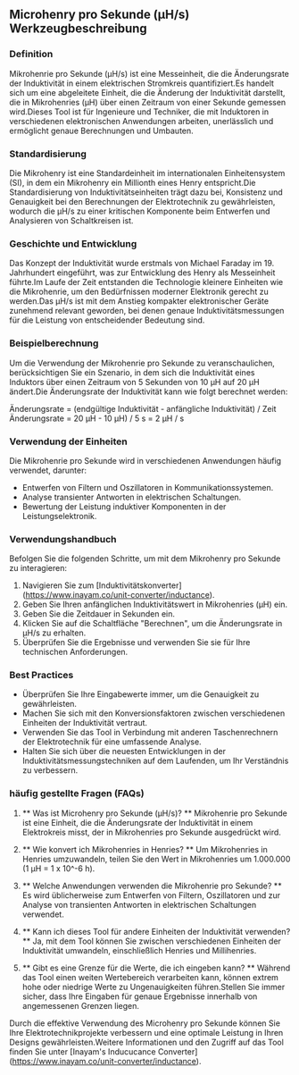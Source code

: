 ## Microhenry pro Sekunde (µH/s) Werkzeugbeschreibung

### Definition
Mikrohenrie pro Sekunde (µH/s) ist eine Messeinheit, die die Änderungsrate der Induktivität in einem elektrischen Stromkreis quantifiziert.Es handelt sich um eine abgeleitete Einheit, die die Änderung der Induktivität darstellt, die in Mikrohenries (µH) über einen Zeitraum von einer Sekunde gemessen wird.Dieses Tool ist für Ingenieure und Techniker, die mit Induktoren in verschiedenen elektronischen Anwendungen arbeiten, unerlässlich und ermöglicht genaue Berechnungen und Umbauten.

### Standardisierung
Die Mikrohenry ist eine Standardeinheit im internationalen Einheitensystem (SI), in dem ein Mikrohenry ein Millionth eines Henry entspricht.Die Standardisierung von Induktivitätseinheiten trägt dazu bei, Konsistenz und Genauigkeit bei den Berechnungen der Elektrotechnik zu gewährleisten, wodurch die µH/s zu einer kritischen Komponente beim Entwerfen und Analysieren von Schaltkreisen ist.

### Geschichte und Entwicklung
Das Konzept der Induktivität wurde erstmals von Michael Faraday im 19. Jahrhundert eingeführt, was zur Entwicklung des Henry als Messeinheit führte.Im Laufe der Zeit entstanden die Technologie kleinere Einheiten wie die Mikrohenrie, um den Bedürfnissen moderner Elektronik gerecht zu werden.Das µH/s ist mit dem Anstieg kompakter elektronischer Geräte zunehmend relevant geworden, bei denen genaue Induktivitätsmessungen für die Leistung von entscheidender Bedeutung sind.

### Beispielberechnung
Um die Verwendung der Mikrohenrie pro Sekunde zu veranschaulichen, berücksichtigen Sie ein Szenario, in dem sich die Induktivität eines Induktors über einen Zeitraum von 5 Sekunden von 10 µH auf 20 µH ändert.Die Änderungsrate der Induktivität kann wie folgt berechnet werden:

Änderungsrate = (endgültige Induktivität - anfängliche Induktivität) / Zeit
Änderungsrate = 20 µH - 10 µH) / 5 s = 2 µH / s

### Verwendung der Einheiten
Die Mikrohenrie pro Sekunde wird in verschiedenen Anwendungen häufig verwendet, darunter:
- Entwerfen von Filtern und Oszillatoren in Kommunikationssystemen.
- Analyse transienter Antworten in elektrischen Schaltungen.
- Bewertung der Leistung induktiver Komponenten in der Leistungselektronik.

### Verwendungshandbuch
Befolgen Sie die folgenden Schritte, um mit dem Mikrohenry pro Sekunde zu interagieren:
1. Navigieren Sie zum [Induktivitätskonverter] (https://www.inayam.co/unit-converter/inductance).
2. Geben Sie Ihren anfänglichen Induktivitätswert in Mikrohenries (µH) ein.
3. Geben Sie die Zeitdauer in Sekunden ein.
4. Klicken Sie auf die Schaltfläche "Berechnen", um die Änderungsrate in µH/s zu erhalten.
5. Überprüfen Sie die Ergebnisse und verwenden Sie sie für Ihre technischen Anforderungen.

### Best Practices
- Überprüfen Sie Ihre Eingabewerte immer, um die Genauigkeit zu gewährleisten.
- Machen Sie sich mit den Konversionsfaktoren zwischen verschiedenen Einheiten der Induktivität vertraut.
- Verwenden Sie das Tool in Verbindung mit anderen Taschenrechnern der Elektrotechnik für eine umfassende Analyse.
- Halten Sie sich über die neuesten Entwicklungen in der Induktivitätsmessungstechniken auf dem Laufenden, um Ihr Verständnis zu verbessern.

### häufig gestellte Fragen (FAQs)

1. ** Was ist Microhenry pro Sekunde (µH/s)? **
Mikrohenrie pro Sekunde ist eine Einheit, die die Änderungsrate der Induktivität in einem Elektrokreis misst, der in Mikrohenries pro Sekunde ausgedrückt wird.

2. ** Wie konvert ich Mikrohenries in Henries? **
Um Mikrohenries in Henries umzuwandeln, teilen Sie den Wert in Mikrohenries um 1.000.000 (1 µH = 1 x 10^-6 h).

3. ** Welche Anwendungen verwenden die Mikrohenrie pro Sekunde? **
Es wird üblicherweise zum Entwerfen von Filtern, Oszillatoren und zur Analyse von transienten Antworten in elektrischen Schaltungen verwendet.

4. ** Kann ich dieses Tool für andere Einheiten der Induktivität verwenden? **
Ja, mit dem Tool können Sie zwischen verschiedenen Einheiten der Induktivität umwandeln, einschließlich Henries und Millihenries.

5. ** Gibt es eine Grenze für die Werte, die ich eingeben kann? **
Während das Tool einen weiten Wertebereich verarbeiten kann, können extrem hohe oder niedrige Werte zu Ungenauigkeiten führen.Stellen Sie immer sicher, dass Ihre Eingaben für genaue Ergebnisse innerhalb von angemessenen Grenzen liegen.

Durch die effektive Verwendung des Microhenry pro Sekunde können Sie Ihre Elektrotechnikprojekte verbessern und eine optimale Leistung in Ihren Designs gewährleisten.Weitere Informationen und den Zugriff auf das Tool finden Sie unter [Inayam's Inducucance Converter] (https://www.inayam.co/unit-converter/inductance).